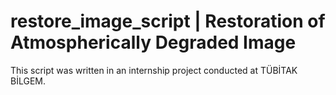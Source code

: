 # restore_image_script | Restoration of Atmospherically Degraded Image
This script was written in an internship project conducted at TÜBİTAK BİLGEM.

